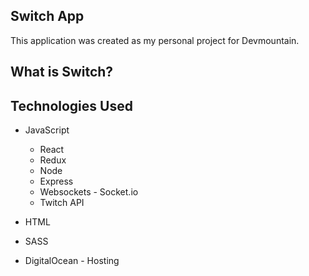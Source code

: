## Switch App
This application was created as my personal project for Devmountain. 

## What is Switch?

## Technologies Used
+ JavaScript
  + React
  + Redux
  + Node
  + Express
  + Websockets - Socket.io
  + Twitch API
  
+ HTML

+ SASS

+ DigitalOcean - Hosting


